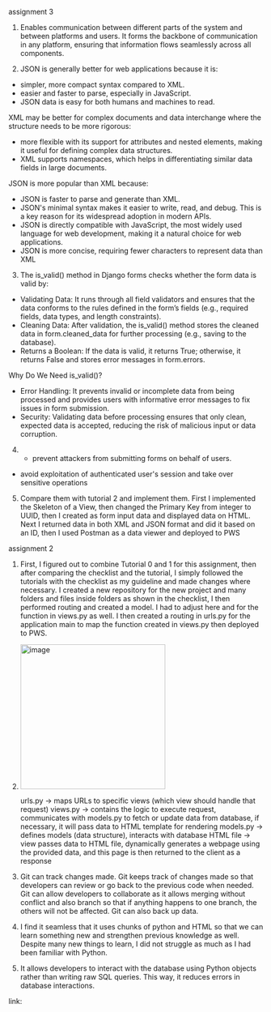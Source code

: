 assignment 3
1. Enables communication between different parts of the system and between platforms and users. It forms the backbone of communication in any platform, ensuring that information flows seamlessly across all components.

2. JSON is generally better for web applications because it is:
- simpler, more compact syntax compared to XML.
- easier and faster to parse, especially in JavaScript.
- JSON data is easy for both humans and machines to read.

XML may be better for complex documents and data interchange where the structure needs to be more rigorous:
- more flexible with its support for attributes and nested elements, making it useful for defining complex data structures.
- XML supports namespaces, which helps in differentiating similar data fields in large documents.

JSON is more popular than XML because:
- JSON is faster to parse and generate than XML.
- JSON's minimal syntax makes it easier to write, read, and debug. This is a key reason for its widespread adoption in modern APIs.
- JSON is directly compatible with JavaScript, the most widely used language for web development, making it a natural choice for web applications.
-  JSON is more concise, requiring fewer characters to represent data than XML

3. The is_valid() method in Django forms checks whether the form data is valid by:
- Validating Data: It runs through all field validators and ensures that the data conforms to the rules defined in the form’s fields (e.g., required fields, data types, and length constraints).
- Cleaning Data: After validation, the is_valid() method stores the cleaned data in form.cleaned_data for further processing (e.g., saving to the database).
- Returns a Boolean: If the data is valid, it returns True; otherwise, it returns False and stores error messages in form.errors.

Why Do We Need is_valid()?
- Error Handling: It prevents invalid or incomplete data from being processed and provides users with informative error messages to fix issues in form submission.
- Security: Validating data before processing ensures that only clean, expected data is accepted, reducing the risk of malicious input or data corruption.

4. - prevent attackers from submitting forms on behalf of users.
- avoid exploitation of authenticated user's session and take over sensitive operations

5. Compare them with tutorial 2 and implement them. First I implemented the Skeleton of a View, then changed the Primary Key from integer to UUID, then I created as form input data and displayed data on HTML. Next I returned data in both XML and JSON format and did it based on an ID, then I used Postman as a data viewer and deployed to PWS





















assignment 2
1. First, I figured out to combine Tutorial 0 and 1 for this assignment, then after comparing the checklist and the tutorial, I simply followed the tutorials with the checklist as my guideline and made changes where necessary. I created a new repository for the new project and many folders and files inside folders as shown in the checklist, I then performed routing and created a model. I had to adjust here and for the function in views.py as well. I then created a routing in urls.py for the application main to map the function created in views.py then deployed to PWS.

2. <img width="286" alt="image" src="https://github.com/user-attachments/assets/c88d1e20-4970-46e5-bdc2-6fdececffa90">

   urls.py -> maps URLs to specific views (which view should handle that request)
   views.py -> contains the logic to execute request, communicates with models.py to fetch or update data from database, if necessary, it will pass data to HTML template for rendering
   models.py -> defines models (data structure), interacts with database
   HTML file -> view passes data to HTML file, dynamically generates a webpage using the provided data, and this page is then returned to the client as a response

4. Git can track changes made. Git keeps track of changes made so that developers can review or go back to the previous code when needed. Git can allow developers to collaborate as it allows merging without conflict and also branch so that if anything happens to one branch, the others will not be affected. Git can also back up data.
   
5. I find it seamless that it uses chunks of python and HTML so that we can learn something new and strengthen previous knowledge as well. Despite many new things to learn, I did not struggle as much as I had been familiar with Python.
  
6. It allows developers to interact with the database using Python objects rather than writing raw SQL queries. This way, it reduces errors in database interactions.

link:


